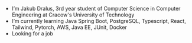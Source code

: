 - I’m Jakub Dralus, 3rd year student of Computer Science in Computer Engineering
  at Cracow's University of Technology
- I’m currently learning Java Spring Boot, PostgreSQL, Typescript, React, Tailwind, Pytorch, AWS, Java EE, JUnit, Docker
- Looking for a job

<!---
JakubDralus/JakubDralus is a ✨ special ✨ repository because its `README.md` (this file) appears on your GitHub profile.
You can click the Preview link to take a look at your changes.
--->
